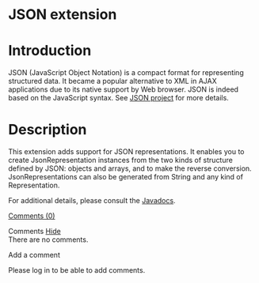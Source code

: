 JSON extension
==============

Introduction
============

JSON (JavaScript Object Notation) is a compact format for representing
structured data. It became a popular alternative to XML in AJAX
applications due to its native support by Web browser. JSON is indeed
based on the JavaScript syntax. See [JSON
project](http://web.archive.org/web/20110111202831/http://www.json.org/)
for more details.

Description
===========

This extension adds support for JSON representations. It enables you to
create JsonRepresentation instances from the two kinds of structure
defined by JSON: objects and arrays, and to make the reverse conversion.
JsonRepresentations can also be generated from String and any kind of
Representation.

For additional details, please consult the
[Javadocs](http://web.archive.org/web/20110111202831/http://www.restlet.org/documentation/2.0/jse/ext/org/restlet/ext/json/package-summary.html).

[Comments
(0)](http://web.archive.org/web/20110111202831/http://wiki.restlet.org/docs_2.1/13-restlet/28-restlet/69-restlet.html#)

Comments
[Hide](http://web.archive.org/web/20110111202831/http://wiki.restlet.org/docs_2.1/13-restlet/28-restlet/69-restlet.html#)
\
There are no comments.

Add a comment

Please log in to be able to add comments.
